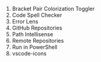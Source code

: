 1. Bracket Pair Colorization Toggler
1. Code Spell Checker
1. Error Lens
1. GitHub Repositories
1. Path Intellisense
1. Remote Repositories
1. Run in PowerShell
1. vscode-icons